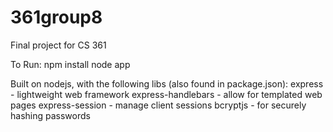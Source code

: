 # 361group8
Final project for CS 361

To Run:
	npm install
	node app
	
Built on nodejs, with the following libs (also found in package.json):
    express - lightweight web framework
    express-handlebars - allow for templated web pages
    express-session - manage client sessions
    bcryptjs - for securely hashing passwords